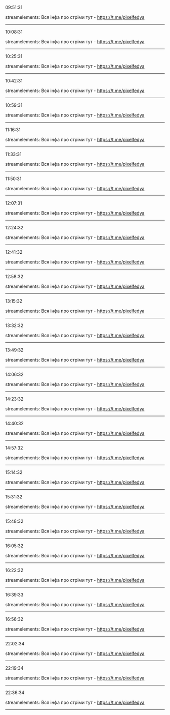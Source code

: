 09:51:31

streamelements: Вся інфа про стріми тут - https://t.me/pixelfedya

---

10:08:31

streamelements: Вся інфа про стріми тут - https://t.me/pixelfedya

---

10:25:31

streamelements: Вся інфа про стріми тут - https://t.me/pixelfedya

---

10:42:31

streamelements: Вся інфа про стріми тут - https://t.me/pixelfedya

---

10:59:31

streamelements: Вся інфа про стріми тут - https://t.me/pixelfedya

---

11:16:31

streamelements: Вся інфа про стріми тут - https://t.me/pixelfedya

---

11:33:31

streamelements: Вся інфа про стріми тут - https://t.me/pixelfedya

---

11:50:31

streamelements: Вся інфа про стріми тут - https://t.me/pixelfedya

---

12:07:31

streamelements: Вся інфа про стріми тут - https://t.me/pixelfedya

---

12:24:32

streamelements: Вся інфа про стріми тут - https://t.me/pixelfedya

---

12:41:32

streamelements: Вся інфа про стріми тут - https://t.me/pixelfedya

---

12:58:32

streamelements: Вся інфа про стріми тут - https://t.me/pixelfedya

---

13:15:32

streamelements: Вся інфа про стріми тут - https://t.me/pixelfedya

---

13:32:32

streamelements: Вся інфа про стріми тут - https://t.me/pixelfedya

---

13:49:32

streamelements: Вся інфа про стріми тут - https://t.me/pixelfedya

---

14:06:32

streamelements: Вся інфа про стріми тут - https://t.me/pixelfedya

---

14:23:32

streamelements: Вся інфа про стріми тут - https://t.me/pixelfedya

---

14:40:32

streamelements: Вся інфа про стріми тут - https://t.me/pixelfedya

---

14:57:32

streamelements: Вся інфа про стріми тут - https://t.me/pixelfedya

---

15:14:32

streamelements: Вся інфа про стріми тут - https://t.me/pixelfedya

---

15:31:32

streamelements: Вся інфа про стріми тут - https://t.me/pixelfedya

---

15:48:32

streamelements: Вся інфа про стріми тут - https://t.me/pixelfedya

---

16:05:32

streamelements: Вся інфа про стріми тут - https://t.me/pixelfedya

---

16:22:32

streamelements: Вся інфа про стріми тут - https://t.me/pixelfedya

---

16:39:33

streamelements: Вся інфа про стріми тут - https://t.me/pixelfedya

---

16:56:32

streamelements: Вся інфа про стріми тут - https://t.me/pixelfedya

---

22:02:34

streamelements: Вся інфа про стріми тут - https://t.me/pixelfedya

---

22:19:34

streamelements: Вся інфа про стріми тут - https://t.me/pixelfedya

---

22:36:34

streamelements: Вся інфа про стріми тут - https://t.me/pixelfedya

---

